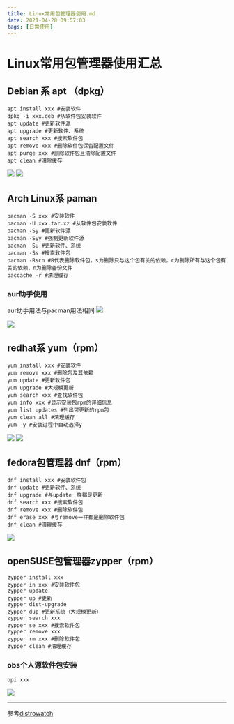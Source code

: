 ```yaml
---
title: Linux常用包管理器使用.md
date: 2021-04-28 09:57:03
tags: [日常使用]
---
```


# Linux常用包管理器使用汇总

## Debian 系 apt （dpkg）

```
apt install xxx #安装软件
dpkg -i xxx.deb #从软件包安装软件
apt update #更新软件源
apt upgrade #更新软件、系统
apt search xxx #搜索软件包
apt remove xxx #删除软件包保留配置文件
apt purge xxx #删除软件包且清除配置文件
apt clean #清除缓存
```

![](https://img2.baidu.com/it/u=1439627636,4061723749&fm=26&fmt=auto&gp=0.jpg)
![](https://img0.baidu.com/it/u=1238697687,1778956956&fm=26&fmt=auto&gp=0.jpg)

## Arch Linux系 paman

```
pacman -S xxx #安装软件
pacman -U xxx.tar.xz #从软件包安装软件
pacman -Sy #更新软件源
pacman -Syy #强制更新软件源
pacman -Su #更新软件、系统
pacman -Ss #搜索软件包
pacman -Rscn #R代表删除软件包，s为删除只与这个包有关的依赖，c为删除所有与这个包有关的依赖，n为删除备份文件
paccache -r #清理缓存
```

### aur助手使用

aur助手用法与pacman用法相同
![](https://img2.baidu.com/it/u=2578618453,1013574475&fm=26&fmt=auto&gp=0.jpg)

![](https://img2.baidu.com/it/u=790418540,3463877127&fm=26&fmt=auto&gp=0.jpg)

## redhat系 yum（rpm）

```
yum install xxx #安装软件
yum remove xxx #删除包及其依赖
yum update #更新软件包
yum upgrade #大规模更新
yum search xxx #查找软件包
yum info xxx #显示安装包rpm的详细信息
yum list updates #列出可更新的rpm包
yum clean all #清理缓存
yum -y #安装过程中自动选择y
```

![](https://img0.baidu.com/it/u=448269321,917584893&fm=26&fmt=auto&gp=0.jpg)
![](https://img2.baidu.com/it/u=1258533790,1699764673&fm=26&fmt=auto&gp=0.jpg)

## fedora包管理器 dnf（rpm）

```
dnf install xxx #安装软件包
dnf update #更新软件、系统
dnf upgrade #与update一样都是更新
dnf search xxx #搜索软件包
dnf remove xxx #删除软件包
dnf erase xxx #与remove一样都是删除软件包
dnf clean #清理缓存
```

![](https://img0.baidu.com/it/u=753584436,473928183&fm=26&fmt=auto&gp=0.jpg)

## openSUSE包管理器zypper（rpm）

```
zypper install xxx
zypper in xxx #安装软件包
zypper update
zypper up #更新
zypper dist-upgrade
zypper dup #更新系统（大规模更新）
zypper search xxx
zypper se xxx #搜索软件包
zypper remove xxx
zypper rm xxx #删除软件包
zypper clean #清理缓存
```

### obs个人源软件包安装

`opi xxx`

![](https://img0.baidu.com/it/u=3164329455,2590160476&fm=26&fmt=auto&gp=0.jpg)

- - - -

参考[distrowatch](https://distrowatch.com/dwres.php?resource=package-management)